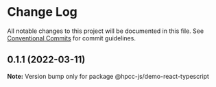 # Change Log

All notable changes to this project will be documented in this file.
See [Conventional Commits](https://conventionalcommits.org) for commit guidelines.

## 0.1.1 (2022-03-11)

**Note:** Version bump only for package @hpcc-js/demo-react-typescript
